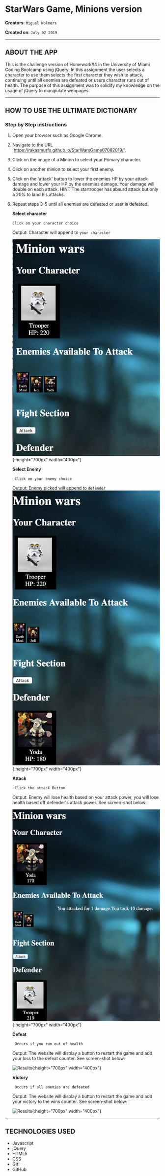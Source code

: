 # StarWars Game, Minions version
**Creators**: `Miguel Wolmers`

**Created on**: `July 02 2019`

- - -

## ABOUT THE APP
This is the challenge version of Homework#4 in the University of Miami Coding Bootcamp using jQuery.
In this assignment the user selects a character to use them selects the first character they wish to attack, continuing until all enemies are defeated or users character runs out of health. 
The purpose of this assignment was to solidify my knowledge on the usage of jQuery to manipulate webpages. 



- - -
## HOW TO USE THE ULTIMATE DICTIONARY


### **Step by Step instructions**

1. Open your browser such as Google Chrome.
2. Navigate to the URL 'https://rakasmurfs.github.io/StarWarsGame07082019/'. 
3. Click on the image of a Minion to select your Primary character.
4. Click on another minion to select your first enemy.
5. Click on the 'attack' button to lower the enemies HP by your attack damage and lower your HP by the enemies damage. Your damage will double on each attack. HINT The startrooper has absurd attack but only a 20% to land his attacks.
6. Repeat steps 3-5 until all enemies are defeated or user is defeated.

    **Select character**
        
       Click on your character choice
    
    Output: Character will append to `your character`

    ![Results](/assets/screenshots/select.png){:height="700px" width="400px"}

    **Select Enemy**
    
        Click on your enemy choice
    
    Output: Enemy picked will append to `defender`
    ![Results](/assets/screenshots/defender.png){:height="700px" width="400px"}

    **Attack**
    
        Click the attack Button
    
    Output: Enemy will lose health based on your attack power, you will lose health based off defender's attack power. See screen-shot below:

    ![Results](/assets/screenshots/attack.png){:height="700px" width="400px"}
        
    **Defeat**
    
        Occurs if you run out of health
    
    Output: The website will display a button to restart the game and add your loss to the defeat counter. See screen-shot below:

    ![Results](/assets/assets/screenshots/defeat.png){:height="700px" width="400px"}

    **Victory**
    
        Occurs if all enemies are defeated
    
    Output: The website will display a button to restart the game and add your victory to the wins counter. See screen-shot below:

    ![Results](/assets/assets/screenshots/victory.png){:height="700px" width="400px"}



- - -

## TECHNOLOGIES USED
* Javascript
* jQuery
* HTML5
* CSS
* Git
* GitHub